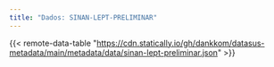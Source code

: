 ```yaml
---
title: "Dados: SINAN-LEPT-PRELIMINAR"
---
```


{{< remote-data-table "https://cdn.statically.io/gh/dankkom/datasus-metadata/main/metadata/data/sinan-lept-preliminar.json" >}}
